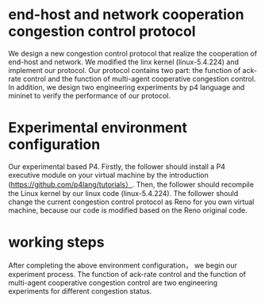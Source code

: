 # end-host and network cooperation congestion control protocol
We design a new congestion control protocol that realize the cooperation of end-host and network. We modified the linx kernel (linux-5.4.224) and implement our protocol. Our protocol contains two part: the function of ack-rate control and the function of multi-agent cooperative congestion control. In addition, we design two engineering experiments by p4 language and mininet to verify the performance of our protocol. 
# Experimental environment configuration
Our experimental based P4. Firstly, the follower should install a P4 executive module on your virtual machine by the introduction (https://github.com/p4lang/tutorials）. 
Then, the follower should recompile the Linux kernel by our linux code (linux-5.4.224).
The follower should change the current congestion control protocol as Reno for you own virtual machine, because our code is modified based on the Reno original code.
# working steps
After completing the above environment configuration， we begin our experiment process. The function of ack-rate control and the function of multi-agent cooperative congestion control are two engineering experiments for different congestion status.

